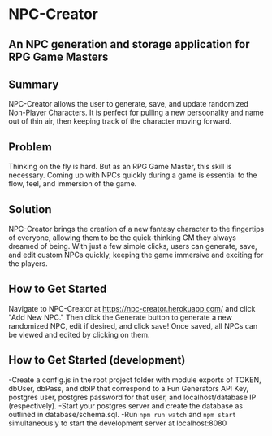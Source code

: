 # NPC-Creator
## An NPC generation and storage application for RPG Game Masters
## Summary
NPC-Creator allows the user to generate, save, and update randomized Non-Player Characters. It is perfect for pulling a new persoonality and name out of thin air, then keeping track of the character moving forward.

## Problem
Thinking on the fly is hard. But as an RPG Game Master, this skill is necessary. Coming up with NPCs quickly during a game is essential to the flow, feel, and immersion of the game.

## Solution
NPC-Creator brings the creation of a new fantasy character to the fingertips of everyone, allowing them to be the quick-thinking GM they always dreamed of being. With just a few simple clicks, users can generate, save, and edit custom NPCs quickly, keeping the game immersive and exciting for the players.

## How to Get Started
Navigate to NPC-Creator at https://npc-creator.herokuapp.com/ and click "Add New NPC." Then click the Generate button to generate a new randomized NPC, edit if desired, and click save! Once saved, all NPCs can be viewed and edited by clicking on them.

## How to Get Started (development)
-Create a config.js in the root project folder with module exports of TOKEN, dbUser, dbPass, and dbIP that correspond to a Fun Generators API Key, postgres user, postgres password for that user, and localhost/database IP (respectively).
-Start your postgres server and create the database as outlined in database/schema.sql.
-Run `npm run watch` and `npm start` simultaneously to start the development server at localhost:8080
